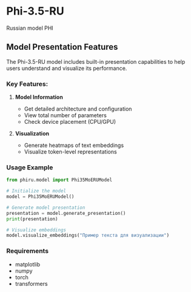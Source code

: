 # Phi-3.5-RU
Russian model PHI

## Model Presentation Features

The Phi-3.5-RU model includes built-in presentation capabilities to help users understand and visualize its performance.

### Key Features:
1. **Model Information**
   - Get detailed architecture and configuration
   - View total number of parameters
   - Check device placement (CPU/GPU)

2. **Visualization**
   - Generate heatmaps of text embeddings
   - Visualize token-level representations

### Usage Example

```python
from phiru.model import Phi35MoERUModel

# Initialize the model
model = Phi35MoERUModel()

# Generate model presentation
presentation = model.generate_presentation()
print(presentation)

# Visualize embeddings
model.visualize_embeddings("Пример текста для визуализации")
```

### Requirements
- matplotlib
- numpy
- torch
- transformers
